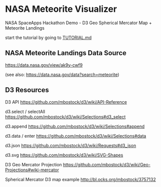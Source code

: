 # NASA Meteorite Visualizer

NASA SpaceApps Hackathon Demo - D3 Geo Spherical Mercator Map + Meteorite Landings

start the tutorial by going to [TUTORIAL.md](TUTORIAL.md)

## NASA Meteorite Landings Data Source

https://data.nasa.gov/view/ak9y-cwf9

(see also: https://data.nasa.gov/data?search=meteorite)

## D3 Resources

D3 API https://github.com/mbostock/d3/wiki/API-Reference

d3.select / selectAll https://github.com/mbostock/d3/wiki/Selections#d3_select

d3.append https://github.com/mbostock/d3/wiki/Selections#append

d3.data / enter https://github.com/mbostock/d3/wiki/Selections#data

d3.json https://github.com/mbostock/d3/wiki/Requests#d3_json

d3.svg https://github.com/mbostock/d3/wiki/SVG-Shapes

D3 Geo Mercator Projection https://github.com/mbostock/d3/wiki/Geo-Projections#wiki-mercator

Spherical Mercator D3 map example http://bl.ocks.org/mbostock/3757132

